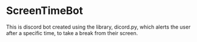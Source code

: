 # ScreenTimeBot
This is discord bot created using the library, dicord.py, which alerts the user after a specific time, to take a break from their screen.
